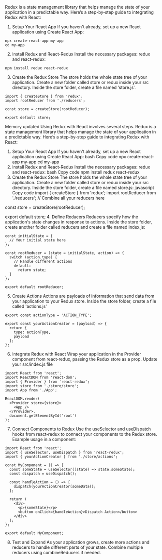 Redux is a state management library that helps manage the state of your application in a predictable way. Here’s a step-by-step guide to integrating Redux with React:

1. Setup Your React App
If you haven't already, set up a new React application using Create React App:
~~~
npx create-react-app my-app
cd my-app
~~~
2. Install Redux and React-Redux
Install the necessary packages: redux and react-redux:
```
npm install redux react-redux
```
3. Create the Redux Store
The store holds the whole state tree of your application.
Create a new folder called store or redux inside your src directory.
Inside the store folder, create a file named 'store.js'.
```
import { createStore } from 'redux';
import rootReducer from './reducers'; 

const store = createStore(rootReducer);

export default store;
```


Memory updated
Using Redux with React involves several steps. Redux is a state management library that helps manage the state of your application in a predictable way. Here’s a step-by-step guide to integrating Redux with React:

1. Setup Your React App
If you haven't already, set up a new React application using Create React App:
bash
Copy code
npx create-react-app my-app
cd my-app
2. Install Redux and React-Redux
Install the necessary packages: redux and react-redux:
bash
Copy code
npm install redux react-redux
3. Create the Redux Store
The store holds the whole state tree of your application.
Create a new folder called store or redux inside your src directory.
Inside the store folder, create a file named store.js:
javascript
Copy code
import { createStore } from 'redux';
import rootReducer from './reducers'; // Combine all your reducers here

const store = createStore(rootReducer);

export default store;
4. Define Reducers
Reducers specify how the application's state changes in response to actions.
Inside the store folder, create another folder called reducers and create a file named index.js:
```
const initialState = {
  // Your initial state here
};

const rootReducer = (state = initialState, action) => {
  switch (action.type) {
    // Handle different actions
    default:
      return state;
  }
};

export default rootReducer;
```
5. Create Actions
Actions are payloads of information that send data from your application to your Redux store.
Inside the store folder, create a file called 'actions.js'
~~~
export const actionType = 'ACTION_TYPE';

export const yourActionCreator = (payload) => {
  return {
    type: actionType,
    payload
  };
};
~~~

6. Integrate Redux with React
Wrap your application in the Provider component from react-redux, passing the Redux store as a prop.
Update your src/index.js file
```
import React from 'react';
import ReactDOM from 'react-dom';
import { Provider } from 'react-redux';
import store from './store/store';
import App from './App';

ReactDOM.render(
  <Provider store={store}>
    <App />
  </Provider>,
  document.getElementById('root')
);

```

7. Connect Components to Redux
Use the useSelector and useDispatch hooks from react-redux to connect your components to the Redux store.
Example usage in a component:
~~~
import React from 'react';
import { useSelector, useDispatch } from 'react-redux';
import { yourActionCreator } from './store/actions';

const MyComponent = () => {
  const someState = useSelector((state) => state.someState);
  const dispatch = useDispatch();

  const handleAction = () => {
    dispatch(yourActionCreator(someData));
  };

  return (
    <div>
      <p>{someState}</p>
      <button onClick={handleAction}>Dispatch Action</button>
    </div>
  );
};

export default MyComponent;

~~~
8. Test and Expand
As your application grows, create more actions and reducers to handle different parts of your state.
Combine multiple reducers using combineReducers if needed.